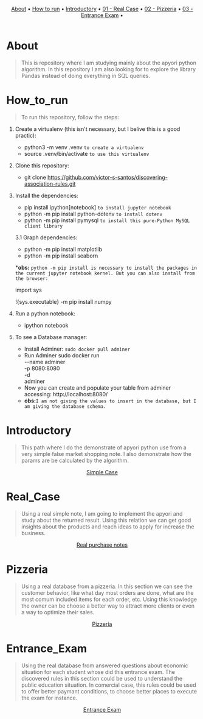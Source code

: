 <table>
   <tr>
      <p align="center">
        <a href="#about">About</a> •
        <a href="#how_to_run">How to run</a> •
        <a href="#introductory">Introductory</a> •
        <a href="#real_case">01 - Real Case</a> •
        <a href="#pizzeria">02 - Pizzeria</a> •
        <a href="#entrance_exam">03 - Entrance Exam</a> •           
      </p>
   </tr>
</table>

# About
> This is repository where I am studying mainly about the apyori python algorithm. In this repository I am also looking for to explore the library Pandas instead of doing everything in SQL queries. 


# How_to_run
> To run this repository, follow the steps:
1. Create a virtualenv (this isn't necessary, but I belive this is a good practic):
    * python3 -m venv .venv `to create a virtualenv`
    * source .venv/bin/activate `to use this virtualenv`
    
2. Clone this repository:
    * git clone https://github.com/victor-s-santos/discovering-association-rules.git

3. Install the dependencies:
   * pip install ipython[notebook] `to install jupyter notebook`
   * python -m pip install python-dotenv `to install dotenv`
   * python -m pip install pymysql `to install this pure-Python MySQL client library`

   3.1 Graph dependencies:
      * python -m pip install matplotlib
      * python -m pip install seaborn
   
   *__obs:__ `python -m pip install is necessary to install the packages in the current jupyter notebook kernel. But you can also install from the browser:`
   >
    import sys

    !{sys.executable} -m pip install numpy

4. Run a python notebook:
    * ipython notebook
    
5. To see a Database manager:
    * Install Adminer: `sudo docker pull adminer`
    * Run Adminer
    sudo docker run \
        --name adminer \
        -p 8080:8080 \
        -d \
        adminer
    * Now you can create and populate your table from adminer  accessing: http://localhost:8080/
    * __obs:__`I am not giving the values to insert in the database, but I am giving the database schema.`


# Introductory
>This path where I do the demonstrate of apyori python use from a very simple false market shopping note. I also demonstrate how the params are be calculated by the algorithm. 

<tr>
    <p align="center">
        <a href="https://github.com/victor-s-santos/discovering-association-rules/tree/master/introductory/" target="_blank">Simple Case</a>           
    </p>
</tr>

# Real_Case
>Using a real simple note, I am going to implement the apyori and study about the returned result. Using this relation we can get good insights about the products and reach ideas to apply for increase the business. 

<tr>
    <p align="center">
        <a href="https://github.com/victor-s-santos/discovering-association-rules/tree/master/01-real%20case" target="_blank">Real purchase notes</a>           
    </p>
</tr>

# Pizzeria
>Using a real database from a pizzeria. In this section we can see the customer behavior, like what day most orders are done, what are the most comum included items for each order, etc. Using this knowledge the owner can be choose a better way to attract more clients or even a way to optimize their sales.  

<tr>
    <p align="center">
        <a href="https://github.com/victor-s-santos/discovering-association-rules/tree/master/02-pizzeria" target="_blank">Pizzeria</a>           
    </p>
</tr>

# Entrance_Exam
>Using the real database from answered questions about economic situation for each student whose did this entrance exam. The discovered rules in this section could be used to understand the public education situation. In comercial case, this rules could be used to offer better paymant conditions, to choose better places to execute the exam for instance.      

<tr>
    <p align="center">
        <a href="https://github.com/victor-s-santos/discovering-association-rules/tree/master/03-entrance_exam" target="_blank">Entrance Exam</a>           
    </p>
</tr>